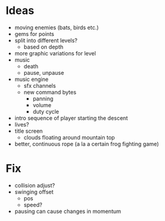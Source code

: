 Ideas
=====
- moving enemies (bats, birds etc.)
- gems for points
- split into different levels?
    - based on depth
- more graphic variations for level
- music
    - death
    - pause, unpause
- music engine
    - sfx channels
    - new command bytes
        - panning
        - volume
        - duty cycle
- intro sequence of player starting the descent
- lives?
- title screen
    - clouds floating around mountain top
- better, continuous rope (a la a certain frog fighting game)

Fix
===
- collision adjust?
- swinging offset
    - pos
    - speed?
- pausing can cause changes in momentum
